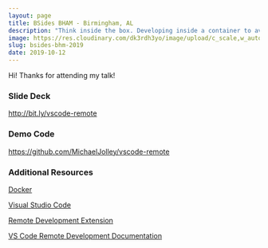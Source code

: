 ```yaml
---
layout: page
title: BSides BHAM - Birmingham, AL
description: "Think inside the box. Developing inside a container to avoid conflicts, improve security and speed up on-boarding"
image: https://res.cloudinary.com/dk3rdh3yo/image/upload/c_scale,w_auto/v1591493386/vulc_u9npiy.png
slug: bsides-bhm-2019
date: 2019-10-12
---
```


Hi! Thanks for attending my talk!

### Slide Deck

<a href="http://bit.ly/vscode-remote" target="_blank">http://bit.ly/vscode-remote</a>

### Demo Code

<a href="https://github.com/MichaelJolley/vscode-remote" target="_blank">https://github.com/MichaelJolley/vscode-remote</a>

### Additional Resources

<a href="https://www.docker.com/" target="_blank">Docker</a>

<a href="https://code.visualstudio.com/" target="_blank">Visual Studio Code</a>

<a href="https://marketplace.visualstudio.com/items?itemName=ms-vscode-remote.vscode-remote-extensionpack" target="_blank">Remote Development Extension</a>

<a href="https://code.visualstudio.com/docs/remote/remote-overview" target="_blank">VS Code Remote Development Documentation</a>
